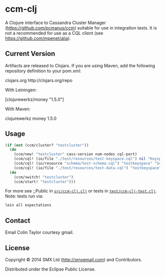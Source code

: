 # ccm-clj

A Clojure interface to Cassandra Cluster Manager (https://github.com/pcmanus/ccm) suitable for use in integration tests.
It is not a recommended for use as a CQL client (see https://github.com/mpenet/alia).


## Current Version

Artifacts are released to Clojars. If you are using Maven, add the following repository definition to your pom.xml:

<repository>
  <id>clojars.org</id>
  <url>http://clojars.org/repo</url>
</repository>

With Leiningen:

[clojurewerkz/money "1.5.0"]

With Maven:

<dependency>
  <groupId>clojurewerkz</groupId>
  <artifactId>money</artifactId>
  <version>1.5.0</version>
</dependency>

## Usage

```clojure
(if (not (ccm/cluster? "testcluster"))
  (do
    (ccm/new! "testcluster" cass-version num-nodes cql-port)
    (ccm/cql! (io/file "./test/resources/test-keyspace.cql") nil "Keyspace")
    (ccm/cql! (io/resource "schema/test-schema.cql") "testkeyspace" "Schema")
    (ccm/cql! (io/file "./test/resources/test-data.cql") "testkeyspace" "Data"))
  (do
    (ccm/switch! "testcluster")
    (ccm/start! "testcluster")))
```

For more see ;;Public in [`src/ccm-clj.clj`](src/ccm-clj.clj) or tests in [`test/ccm-clj-test.clj`](test/ccm-clj-test.clj).
Note: tests run via:

```clojure
lein all expectations
```

## Contact

Email Colin Taylor courtesy gmail.

## License

Copyright © 2014 SMX Ltd (http://smxemail.com) and Contributors.

Distributed under the Eclipse Public License.
